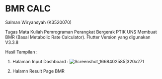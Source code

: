 # BMR CALC
Salman Wiryansyah (K3520070)

Tugas Mata Kuliah Pemrograman Perangkat Bergerak PTIK UNS Membuat BMR (Basal Metabolic Rate Calculator).
Flutter Version yang digunakan V3.3.8 

Hasil Tampilan :
1. Halaman Input Dashboard :
![Screenshot_1668402585|320x271](https://user-images.githubusercontent.com/71618052/201581551-aa9198cd-6f08-465c-bf3e-b51ede9f22a1.png)

2. Halamn Result Page BMR


